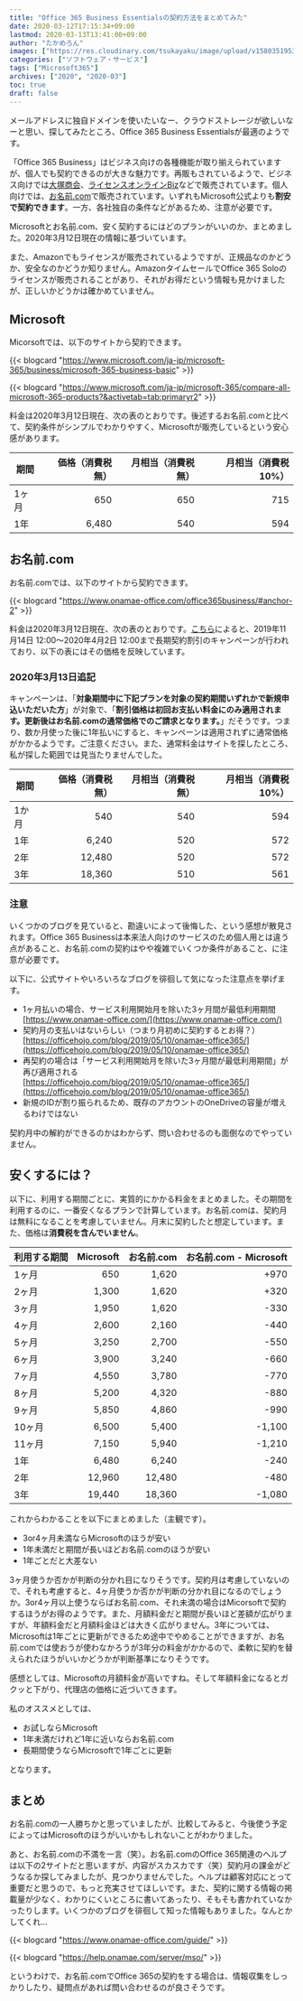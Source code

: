 ```yaml
---
title: "Office 365 Business Essentialsの契約方法をまとめてみた"
date: 2020-03-12T17:15:34+09:00
lastmod: 2020-03-13T13:41:00+09:00
author: "たかめろん"
images: ["https://res.cloudinary.com/tsukayaku/image/upload/v1580351953/Blog-personal/thumbnail/app.jpg"]
categories: ["ソフトウェア・サービス"]
tags: ["Microsoft365"]
archives: ["2020", "2020-03"]
toc: true
draft: false
---
```


メールアドレスに独自ドメインを使いたいなー、クラウドストレージが欲しいなーと思い、探してみたところ、Office 365 Business Essentialsが最適のようです。

「Office 365 Business」はビジネス向けの各種機能が取り揃えられていますが、個人でも契約できるのが大きな魅力です。再販もされているようで、ビジネス向けでは[大塚商会](https://www.otsuka-shokai.co.jp/products/tayoreru/office365/price/)、[ライセンスオンラインBiz](https://biz.licenseonline.jp/list.php?keyword=Microsoft+365+Business)などで販売されています。個人向けでは、[お名前.com](https://www.onamae-office.com/)で販売されています。いずれもMicrosoft公式よりも**割安で契約できます**。一方、各社独自の条件などがあるため、注意が必要です。

Microsoftとお名前.com、安く契約するにはどのプランがいいのか、まとめました。2020年3月12日現在の情報に基づいています。

また、Amazonでもライセンスが販売されているようですが、正規品なのかどうか、安全なのかどうか知りません。AmazonタイムセールでOffice 365 Soloのライセンスが販売されることがあり、それがお得だという情報も見かけましたが、正しいかどうかは確かめていません。

## Microsoft

Micorsoftでは、以下のサイトから契約できます。

{{< blogcard "https://www.microsoft.com/ja-jp/microsoft-365/business/microsoft-365-business-basic" >}}

{{< blogcard "https://www.microsoft.com/ja-jp/microsoft-365/compare-all-microsoft-365-products?&activetab=tab:primaryr2" >}}

料金は2020年3月12日現在、次の表のとおりです。後述するお名前.comと比べて、契約条件がシンプルでわかりやすく、Microsoftが販売しているという安心感があります。

|期間|価格（消費税無）|月相当（消費税無）|月相当（消費税10%）|
|---|---:|---:|---:|
|1ヶ月|650|650|715|
|1年|6,480|540|594|

## お名前.com

お名前.comでは、以下のサイトから契約できます。

{{< blogcard "https://www.onamae-office.com/office365business/#anchor-2" >}}

料金は2020年3月12日現在、次の表のとおりです。[こちら](https://www.onamae-office.com/#2)によると、2019年11月14日 12:00～2020年4月2日 12:00まで長期契約割引のキャンペーンが行われており、以下の表にはその価格を反映しています。

### 2020年3月13日追記
キャンペーンは、「**対象期間中に下記プランを対象の契約期間いずれかで新規申込いただいた方**」が対象で、「**割引価格は初回お支払い料金にのみ適用されます。更新後はお名前.comの通常価格でのご請求となります。**」だそうです。つまり、数か月使った後に1年払いにすると、キャンペーンは適用されずに通常価格がかかるようです。ご注意ください。また、通常料金はサイトを探したところ、私が探した範囲では見当たりませんでした。

|期間|価格（消費税無）|月相当（消費税無）|月相当（消費税10%）|
|---|---:|---:|---:|
|1か月|540|540|594|
|1年|6,240|520|572|
|2年|12,480|520|572|
|3年|18,360|510|561|

### 注意

いくつかのブログを見ていると、勘違いによって後悔した、という感想が散見されます。Office 365 Businessは本来法人向けのサービスのため個人用とは違う点があること、お名前.comの契約はやや複雑でいくつか条件があること、に注意が必要です。

以下に、公式サイトやいろいろなブログを徘徊して気になった注意点を挙げます。

- 1ヶ月払いの場合、サービス利用開始月を除いた3ヶ月間が最低利用期間  
[https://www.onamae-office.com/](https://www.onamae-office.com/)
- 契約月の支払いはないらしい（つまり月初めに契約するとお得？）  
[https://officehojo.com/blog/2019/05/10/onamae-office365/](https://officehojo.com/blog/2019/05/10/onamae-office365/)
- 再契約の場合は「サービス利用開始月を除いた3ヶ月間が最低利用期間」が再び適用される  
[https://officehojo.com/blog/2019/05/10/onamae-office365/](https://officehojo.com/blog/2019/05/10/onamae-office365/)
- 新規のIDが割り振られるため、既存のアカウントのOneDriveの容量が増えるわけではない

契約月中の解約ができるのかはわからず、問い合わせるのも面倒なのでやっていません。

## 安くするには？

以下に、利用する期間ごとに、実質的にかかる料金をまとめました。その期間を利用するのに、一番安くなるプランで計算しています。お名前.comは、契約月は無料になることを考慮していません。月末に契約したと想定しています。また、価格は**消費税を含んでいません**。

|利用する期間|Microsoft|お名前.com|お名前.com - Microsoft|
|---|---:|---:|---:|
|1ヶ月|650|1,620|+970|
|2ヶ月|1,300|1,620|+320|
|3ヶ月|1,950|1,620|-330|
|4ヶ月|2,600|2,160|-440|
|5ヶ月|3,250|2,700|-550|
|6ヶ月|3,900|3,240|-660|
|7ヶ月|4,550|3,780|-770|
|8ヶ月|5,200|4,320|-880|
|9ヶ月|5,850|4,860|-990|
|10ヶ月|6,500|5,400|-1,100|
|11ヶ月|7,150|5,940|-1,210|
|1年|6,480|6,240|-240|
|2年|12,960|12,480|-480|
|3年|19,440|18,360|-1,080|

これからわかることを以下にまとめました（主観です）。

- 3or4ヶ月未満ならMicrosoftのほうが安い
- 1年未満だと期間が長いほどお名前.comのほうが安い
- 1年ごとだと大差ない

3ヶ月使うか否かが判断の分かれ目になりそうです。契約月は考慮していないので、それも考慮すると、4ヶ月使うか否かが判断の分かれ目になるのでしょうか。3or4ヶ月以上使うならばお名前.com、それ未満の場合はMicorsoftで契約するほうがお得のようです。また、月額料金だと期間が長いほど差額が広がりますが、年額料金だと月額料金ほどは大きく広がりません。3年については、Microsoftは1年ごとに更新ができるため途中でやめることができますが、お名前.comでは使おうが使わなかろうが3年分の料金がかかるので、柔軟に契約を替えられたほうがいいかどうかが判断基準になりそうです。

感想としては、Microsoftの月額料金が高いですね。そして年額料金になるとガクッと下がり、代理店の価格に近づいてきます。

私のオススメとしては、

- お試しならMicrosoft
- 1年未満だけれど1年に近いならお名前.com
- 長期間使うならMicrosoftで1年ごとに更新

となります。

## まとめ

お名前.comの一人勝ちかと思っていましたが、比較してみると、今後使う予定によってはMicrosoftのほうがいいかもしれないことがわかりました。

あと、お名前.comの不満を一言（笑）。お名前.comのOffice 365関連のヘルプは以下の2サイトだと思いますが、内容がスカスカです（笑）契約月の課金がどうなるか探してみましたが、見つかりませんでした。ヘルプは顧客対応にとって重要だと思うので、もっと充実させてほしいです。また、契約に関する情報の掲載量が少なく、わかりにくいところに書いてあったり、そもそも書かれていなかったりします。いくつかのブログを徘徊して知った情報もありました。なんとかしてくれ...

{{< blogcard "https://www.onamae-office.com/guide/" >}}

{{< blogcard "https://help.onamae.com/server/mso/" >}}

というわけで、お名前.comでOffice 365の契約をする場合は、情報収集をしっかりしたり、疑問点があれば問い合わせるのが良さそうです。
